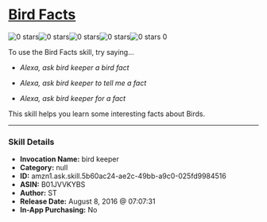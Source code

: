 # [Bird Facts](http://alexa.amazon.com/#skills/amzn1.ask.skill.5b60ac24-ae2c-49bb-a9c0-025fd9984516)
![0 stars](../../images/ic_star_border_black_18dp_1x.png)![0 stars](../../images/ic_star_border_black_18dp_1x.png)![0 stars](../../images/ic_star_border_black_18dp_1x.png)![0 stars](../../images/ic_star_border_black_18dp_1x.png)![0 stars](../../images/ic_star_border_black_18dp_1x.png) 0

To use the Bird Facts skill, try saying...

* *Alexa, ask bird keeper a bird fact*

* *Alexa, ask bird keeper to tell me a fact*

* *Alexa, ask bird keeper for a fact*

This skill helps you learn some interesting facts about Birds.

***

### Skill Details

* **Invocation Name:** bird keeper
* **Category:** null
* **ID:** amzn1.ask.skill.5b60ac24-ae2c-49bb-a9c0-025fd9984516
* **ASIN:** B01JVVKYBS
* **Author:** ST
* **Release Date:** August 8, 2016 @ 07:07:31
* **In-App Purchasing:** No
